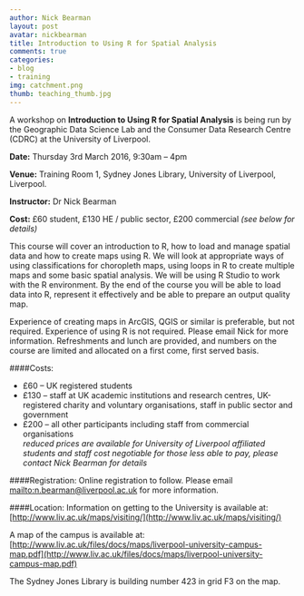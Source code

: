 ```yaml
---
author: Nick Bearman
layout: post
avatar: nickbearman
title: Introduction to Using R for Spatial Analysis
comments: true
categories: 
- blog
- training
img: catchment.png
thumb: teaching_thumb.jpg
---
```


A workshop on **Introduction to Using R for Spatial Analysis** is being run by the Geographic Data Science Lab and the Consumer Data Research Centre (CDRC) at the University of Liverpool.

**Date:** Thursday 3rd March 2016, 9:30am – 4pm

**Venue:** Training Room 1, Sydney Jones Library, University of Liverpool, Liverpool.

**Instructor:** Dr Nick Bearman

**Cost:** £60 student, £130 HE / public sector, £200 commercial *(see below for details)*

This course will cover an introduction to R, how to load and manage spatial data and how to create maps using R. We will look at appropriate ways of using classifications for choropleth maps, using loops in R to create multiple maps and some basic spatial analysis. We will be using R Studio to work with the R environment. By the end of the course you will be able to load data into R, represent it effectively and be able to prepare an output quality map.

Experience of creating maps in ArcGIS, QGIS or similar is preferable, but not required. Experience of using R is not required. Please email Nick for more information. Refreshments and lunch are provided, and numbers on the course are limited and allocated on a first come, first served basis.

####Costs:
- £60 – UK registered students
- £130 – staff at UK academic institutions and research centres, UK-registered charity and voluntary organisations, staff in public sector and government
- £200 – all other participants including staff from commercial organisations  
*reduced prices are available for University of Liverpool affiliated students and staff*
*cost negotiable for those less able to pay, please contact Nick Bearman for details*

####Registration:
Online registration to follow. Please email <mailto:n.bearman@liverpool.ac.uk> for more information. 

####Location:
Information on getting to the University is available at: [http://www.liv.ac.uk/maps/visiting/](http://www.liv.ac.uk/maps/visiting/)

A map of the campus is available at: [http://www.liv.ac.uk/files/docs/maps/liverpool-university-campus-map.pdf](http://www.liv.ac.uk/files/docs/maps/liverpool-university-campus-map.pdf)

The Sydney Jones Library is building number 423 in grid F3 on the map. 
